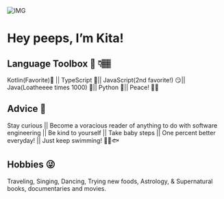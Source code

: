 ![IMG](https://media.licdn.com/dms/image/D4E16AQGLqxJbF-_ycA/profile-displaybackgroundimage-shrink_350_1400/0/1674971208308?e=1680739200&v=beta&t=6Sz22LG_MPPhI1u8txAY11xeiFhd4yELgaRQtTM-fiw)

# Hey peeps, I’m Kita!

## Language Toolbox 🧰 👇🏽
Kotlin(Favorite)💙 ||
TypeScript 🤔||
JavaScript(2nd favorite!) 😏||
Java(Loatheeee times 1000) 😤||
Python 🎉||
Peace! ✌🏽

## Advice 🤔
Stay curious ||
Become a voracious reader of anything to do with software engineering ||
Be kind to yourself ||
Take baby steps ||
One percent better everyday! ||
Just keep swimming! 🐠🦈🐟

## Hobbies 😜
Traveling,
Singing, 
Dancing, 
Trying new foods,
Astrology, 
& Supernatural books, documentaries and movies. 


